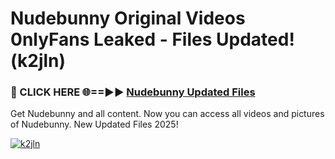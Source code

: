 # Nudebunny Original Videos 0nlyFans Leaked - Files Updated! (k2jln)

<h3>🔴 CLICK HERE 🌐==►► <a href="https://tinyurl.com/y5r63du9" rel="nofollow">Nudebunny Updated Files</a></h3>

Get Nudebunny and all content. Now you can access all videos and pictures of Nudebunny. New Updated Files 2025!

[![k2jln](https://i.imgur.com/UVo9nyh.gif)](https://tinyurl.com/y5r63du9)